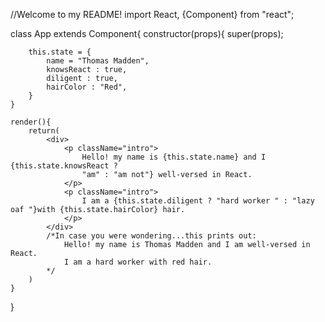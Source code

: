 //Welcome to my README!
import React, {Component} from "react";

class App extends Component{
    constructor(props){
        super(props);
        
        this.state = {
            name = "Thomas Madden",
            knowsReact : true,
            diligent : true,
            hairColor : "Red",
        }
    }

    render(){
        return(
            <div>
                <p className="intro">
                    Hello! my name is {this.state.name} and I {this.state.knowsReact ? 
                    "am" : "am not"} well-versed in React. 
                </p>
                <p className="intro">
                    I am a {this.state.diligent ? "hard worker " : "lazy oaf "}with {this.state.hairColor} hair.
                </p>    
            </div>
            /*In case you were wondering...this prints out:
                Hello! my name is Thomas Madden and I am well-versed in React.
                I am a hard worker with red hair. 
            */
        )
    }
}
